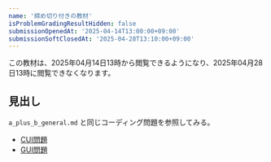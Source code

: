 ```yaml
---
name: '締め切り付きの教材'
isProblemGradingResultHidden: false
submissionOpenedAt: '2025-04-14T13:00:00+09:00'
submissionSoftClosedAt: '2025-04-28T13:10:00+09:00'
---
```


この教材は、2025年04月14日13時から閲覧できるようになり、2025年04月28日13時に閲覧できなくなります。

## 見出し

`a_plus_b_general.md` と同じコーディング問題を参照してみる。

- [CUI問題](problems/example_course_imported_a_plus_b)
- [GUI問題](problems/example_course_imported_java_gui)
